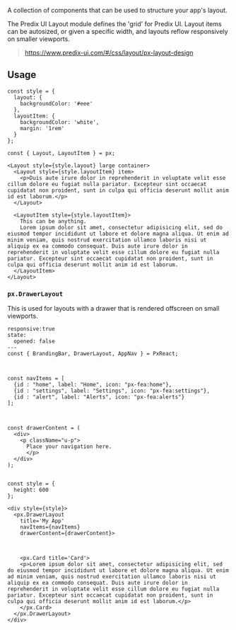 A collection of components that can be used to structure your app's layout.

The Predix UI Layout module defines the 'grid' for Predix UI. Layout items can be autosized, or given a specific width, and layouts reflow responsively on smaller viewports.

> https://www.predix-ui.com/#/css/layout/px-layout-design

## Usage

```react
const style = {
  layout: {
    backgroundColor: '#eee'
  },
  layoutItem: {
    backgroundColor: 'white',
    margin: '1rem'
  }
};

const { Layout, LayoutItem } = px;

<Layout style={style.layout} large container>
  <Layout style={style.layoutItem} item>
    <p>Duis aute irure dolor in reprehenderit in voluptate velit esse cillum dolore eu fugiat nulla pariatur. Excepteur sint occaecat cupidatat non proident, sunt in culpa qui officia deserunt mollit anim id est laborum.</p>
  </Layout>

  <LayoutItem style={style.layoutItem}>
    This can be anything.
    Lorem ipsum dolor sit amet, consectetur adipisicing elit, sed do eiusmod tempor incididunt ut labore et dolore magna aliqua. Ut enim ad minim veniam, quis nostrud exercitation ullamco laboris nisi ut aliquip ex ea commodo consequat. Duis aute irure dolor in reprehenderit in voluptate velit esse cillum dolore eu fugiat nulla pariatur. Excepteur sint occaecat cupidatat non proident, sunt in culpa qui officia deserunt mollit anim id est laborum.
  </LayoutItem>
</Layout>
```




### `px.DrawerLayout`
This is used for layouts with a drawer that is rendered offscreen on small viewports.

```react
responsive:true
state:
  opened: false
---
const { BrandingBar, DrawerLayout, AppNav } = PxReact;



const navItems = [
  {id : "home", label: "Home", icon: "px-fea:home"},
  {id : "settings", label: "Settings", icon: "px-fea:settings"},
  {id : "alert", label: "Alerts", icon: "px-fea:alerts"}
];



const drawerContent = (
  <div>
    <p className="u-p">
      Place your navigation here.
      </p>
  </div>
);


const style = {
  height: 600
};

<div style={style}>
  <px.DrawerLayout
    title='My App'
    navItems={navItems}
    drawerContent={drawerContent}>



    <px.Card title='Card'>
    <p>Lorem ipsum dolor sit amet, consectetur adipisicing elit, sed do eiusmod tempor incididunt ut labore et dolore magna aliqua. Ut enim ad minim veniam, quis nostrud exercitation ullamco laboris nisi ut aliquip ex ea commodo consequat. Duis aute irure dolor in reprehenderit in voluptate velit esse cillum dolore eu fugiat nulla pariatur. Excepteur sint occaecat cupidatat non proident, sunt in culpa qui officia deserunt mollit anim id est laborum.</p>
    </px.Card>
  </px.DrawerLayout>
</div>
```
